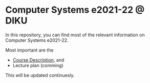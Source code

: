 # Computer Systems e2021-22 @ DIKU

In this repository, you can find most of the relevant information on Computer Systems e2021-22.

Most important are the 

  * [Course Description](https://github.com/diku-compSys/compSys-e2021-pub/blob/main/coursedescription.md), and
  * Lecture plan (comming)

This will be updated continuesly.
